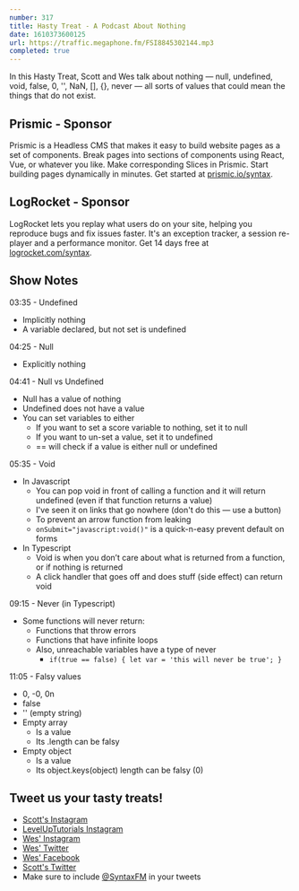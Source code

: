 ```yaml
---
number: 317
title: Hasty Treat - A Podcast About Nothing
date: 1610373600125
url: https://traffic.megaphone.fm/FSI8845302144.mp3
completed: true
---
```


In this Hasty Treat, Scott and Wes talk about nothing — null, undefined, void, false, 0, '', NaN, [], {}, never — all sorts of values that could mean the things that do not exist.

## Prismic - Sponsor
Prismic is a Headless CMS that makes it easy to build website pages as a set of components. Break pages into sections of components using React, Vue, or whatever you like. Make corresponding Slices in Prismic. Start building pages dynamically in minutes. Get started at [prismic.io/syntax](https://prismic.io/syntax).

## LogRocket - Sponsor
LogRocket lets you replay what users do on your site, helping you reproduce bugs and fix issues faster. It's an exception tracker, a session re-player and a performance monitor. Get 14 days free at [logrocket.com/syntax](https://logrocket.com/syntax).

## Show Notes
03:35 - Undefined 
* Implicitly nothing
* A variable declared, but not set is undefined

04:25 - Null
* Explicitly nothing

04:41 - Null vs Undefined
* Null has a value of nothing
* Undefined does not have a value
* You can set variables to either
  * If you want to set a score variable to nothing, set it to null
  * If you want to un-set a value, set it to undefined
  * == will check if a value is either null or undefined 

05:35 - Void 
* In Javascript
  * You can pop void in front of calling a function and it will return undefined (even if that function returns a value)
  * I've seen it on links that go nowhere (don't do this — use a button)
  * To prevent an arrow function from leaking
  * `onSubmit="javascript:void()"` is a quick-n-easy prevent default on forms
* In Typescript
  * Void is when you don’t care about what is returned from a function, or if nothing is returned
  * A click handler that goes off and does stuff (side effect) can return void

09:15 - Never (in Typescript)
* Some functions will never return:
  * Functions that throw errors
  * Functions that have infinite loops
  * Also, unreachable variables have a type of never
    * `if(true == false) { let var = 'this will never be true'; }`

11:05 - Falsy values
* 0, -0, 0n
* false
* '' (empty string)
* Empty array
  * Is a value
  * Its .length can be falsy
* Empty object
  * Is a value
  * Its object.keys(object) length can be falsy (0)

## Tweet us your tasty treats!
* [Scott's Instagram](https://www.instagram.com/stolinski/)
* [LevelUpTutorials Instagram](https://www.instagram.com/LevelUpTutorials/)
* [Wes' Instagram](https://www.instagram.com/wesbos/)
* [Wes' Twitter](https://twitter.com/wesbos)
* [Wes' Facebook](https://www.facebook.com/wesbos.developer)
* [Scott's Twitter](https://twitter.com/stolinski)
* Make sure to include [@SyntaxFM](https://twitter.com/SyntaxFM) in your tweets
